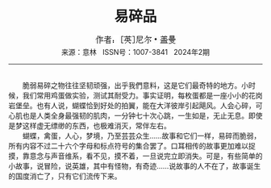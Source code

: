 # <center>易碎品</center>

<div align=center><img src="https://raw.githubusercontent.com/leaguecn/magazines/main/img_authors/%25d7%25f7%25d5%25df%25a3%25ba%255b%25d3%25a2%255d%25c4%25e1%25b6%25fb%25a1%25a4%25b8%25c7%25c2%25fc.jpg"></div>

<center>来源：意林   ISSN号：1007-3841   2024年2期</center>

* * *

<br>　　脆弱易碎之物往往坚韧顽强，出乎我們意料，这是它们最奇特的地方。小时候，我们常用鸡蛋做实验，测试其耐受力。事实证明，每枚蛋都是一座小小的花岗岩堡垒。也有人说，蝴蝶恰到好处的拍翼，能在大洋彼岸引起飓风。人会心碎，可心肌也是人类全身最强韧的肌肉，一分钟七十次心跳，一生如是，无止无息。即使是梦这样虚无缥缈的东西，也极难消灭，常伴左右。  
　　蝴蝶，禽蛋，人心，梦境，乃至芸芸众生……故事和它们一样，易碎而脆弱，所有内容不过二十六个字母和标点符号的集合罢了。口耳相传的故事更加难以捉摸，靠意念与声音维系，看不见，摸不着，一旦说完立即消失。可是，有些简单的小故事，说冒险，说英雄，其中有怪物，有奇迹……说故事的人不在了，故事诞生的国度消亡了，只有它们流传下来。
